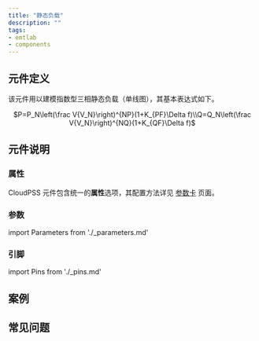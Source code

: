```yaml
---
title: "静态负载"
description: ""
tags:
- emtlab
- components
---
```


## 元件定义

该元件用以建模指数型三相静态负载（单线图），其基本表达式如下。  
<center>
$P=P_N\left(\frac V{V_N}\right)^{NP}(1+K_{PF}\Delta f)\\Q=Q_N\left(\frac V{V_N}\right)^{NQ}(1+K_{QF}\Delta f)$
</center>

## 元件说明



### 属性

CloudPSS 元件包含统一的**属性**选项，其配置方法详见 [参数卡](docs/documents/software/10-xstudio/20-simstudio/40-workbench/20-function-zone/30-design-tab/30-param-panel/index.md) 页面。

### 参数

import Parameters from './_parameters.md'

<Parameters/>

### 引脚

import Pins from './_pins.md'

<Pins/>

## 案例

## 常见问题

